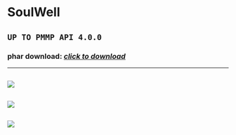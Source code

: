 # SoulWell
``
UP TO PMMP API 4.0.0   
``
-----
### phar download: [***click to download***](https://poggit.pmmp.io/r/168765/SoulWell_dev-23.phar)
-----
![](https://1.bp.blogspot.com/-olWvczoyzGc/XvgRyuHRH9I/AAAAAAAAAC8/yVPSF1naxAAWVzvuxGslbDrKUceYKiqGgCK4BGAsYHg/s1920/Screenshot_2020-06-28-10-35-27-306_com.mojang.png)
-----
![](https://1.bp.blogspot.com/-QkEkQaUq5cY/XvgRyak50TI/AAAAAAAAAC4/x-64flc0ptkAwM-fPSd-tGJbyNMcX1FWwCK4BGAsYHg/s1920/Screenshot_2020-06-28-10-35-35-368_com.mojang.png)
-----
![](https://1.bp.blogspot.com/-GeOPaXJnLVE/XvgRx48NjqI/AAAAAAAAAC0/SavVnxUoXA0RPCQDDRDISr_4NNO-NVOjACK4BGAsYHg/s1920/Screenshot_2020-06-28-10-37-08-291_com.mojang.png)
-----
